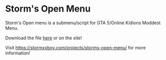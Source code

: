 # Storm's Open Menu

Storm's Open menu is a submenu/script for GTA 5/Online Kidions Moddest Menu.

Download the file [here](Storm's%20Open%20Menu%20V2.lua) or on the site!

Visit https://stormxxboy.com/projects/storms-open-menu/ for more information!
